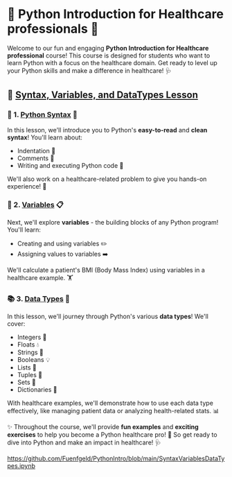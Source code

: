 
# :hospital: Python Introduction for Healthcare professionals :syringe:

Welcome to our fun and engaging **Python Introduction for Healthcare professional** course! This course is designed for students who want to learn Python with a focus on the healthcare domain. Get ready to level up your Python skills and make a difference in healthcare! :stethoscope:

## :bookmark_tabs: [Syntax, Variables, and DataTypes Lesson](https://github.com/Fuenfgeld/PythonIntro/blob/main/SyntaxVariablesDataTypes.ipynb)

### :pencil: 1. [Python Syntax](https://colab.research.google.com/drive/1A7bYUT7AlJkbAOwrN_AWvdnjrcdT8xqG#scrollTo=rSZfmTh2o1Sl&line=2&uniqifier=1) :memo:

In this lesson, we'll introduce you to Python's **easy-to-read** and **clean syntax**! You'll learn about:
- Indentation :straight_ruler:
- Comments :speech_balloon:
- Writing and executing Python code :running:

We'll also work on a healthcare-related problem to give you hands-on experience! :muscle:

### :floppy_disk: 2. [Variables](https://colab.research.google.com/drive/1A7bYUT7AlJkbAOwrN_AWvdnjrcdT8xqG#scrollTo=1JOqoWGPlGGK&line=1&uniqifier=1) :clipboard:

Next, we'll explore **variables** - the building blocks of any Python program! You'll learn:
- Creating and using variables :pencil2:
- Assigning values to variables :arrow_right:

We'll calculate a patient's BMI (Body Mass Index) using variables in a healthcare example. :weight_lifting:

### :books: 3. [Data Types](https://colab.research.google.com/drive/1A7bYUT7AlJkbAOwrN_AWvdnjrcdT8xqG#scrollTo=sacKp2GFnCcq&line=4&uniqifier=1) :card_index:

In this lesson, we'll journey through Python's various **data types**! We'll cover:
- Integers :1234:
- Floats :droplet:
- Strings :abcd:
- Booleans :bulb:
- Lists :bookmark_tabs:
- Tuples :pushpin:
- Sets :busts_in_silhouette:
- Dictionaries :book:

With healthcare examples, we'll demonstrate how to use each data type effectively, like managing patient data or analyzing health-related stats. :bar_chart:

:sparkles: Throughout the course, we'll provide **fun examples** and **exciting exercises** to help you become a Python healthcare pro! :rocket: So get ready to dive into Python and make an impact in healthcare! :stethoscope:

https://github.com/Fuenfgeld/PythonIntro/blob/main/SyntaxVariablesDataTypes.ipynb
